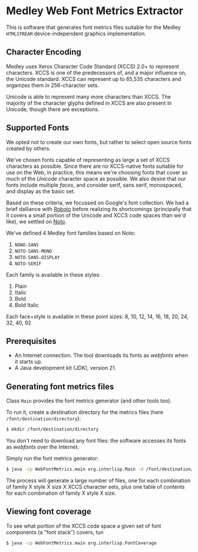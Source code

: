 # Medley Web Font Metrics Extractor

This is software that generates font metrics files suitable for the Medley `HTMLSTREAM` device-independent
graphics implementation.

## Character Encoding

Medley uses Xerox Character Code Standard (XCCS) 2.0+ to represent characters.
XCCS is one of the predecessors of, and a major influence on, the Unicode
standard.  XCCS can represent up to 65,535 characters and organizes them in 256-character sets.

Unicode is able to represent many more characters than XCCS.  The majority of the character glyphs defined in XCCS
are also present in Unicode, though there are exceptions.

## Supported Fonts

We opted not to create our own fonts, but rather to select open source fonts created by others.

We've chosen fonts capable of representing as large a set of XCCS characters as possible.  Since there are no XCCS-native fonts
suitable for use on the Web, in practice, this means we're choosing fonts that cover as much of the _Unicode_ character space as
possible.  We also desire that our fonts include multiple _faces_, and consider serif, sans serif, monospaced, and display
as the basic set.

Based on these criteria, we focussed on Google's font collection.  We had a brief dalliance with [Roboto](https://fonts.google.com/specimen/Roboto/about) before realizing
its shortcomings (principally that it covers a small portion of the Unicode and XCCS code spaces than we'd like), we settled on
[Noto](https://fonts.google.com/noto).

We've defined 4 Medley font families based on Noto:
1. `NONO-SANS`
2. `NOTO-SANS-MONO`
3. `NOTO-SANS-DISPLAY`
4. `NOTO-SERIF`

Each family is available in these styles:
1. Plain
2. Italic
3. Bold
4. Bold Italic

Each face+style is available in these point sizes:
8, 10, 12, 14, 16, 18, 20, 24, 32, 40, 92

## Prerequisites

- An Internet connection.  The tool downloads its fonts as _webfonts_ when it starts up.
- A Java development kit (JDK), version 21.

## Generating font metrics files

Class `Main` provides the font metrics generator (and other tools too).

To run it, create a destination directory for the metrics files (here `/font/destination/directory`):

````bash
$ mkdir /font/destination/directory
````

You don't need to download any font files: the software accesses its fonts as _webfonts_ over the Internet.

Simply run the font metrics generator:
````bash
$ java -cp WebFontMetrics.main org.interlisp.Main -d /font/destination/directory
````

The process will generate a large number of files, one for each combination of
family X style X size X XCCS character sets, plus one table of contents for each combination of family X style X size.

## Viewing font coverage

To see what portion of the XCCS code space a given set of font components (a "font stack") covers, tun

````bash
$ java -cp WebFontMetrics.main org.interlisp.FontCoverage
````
